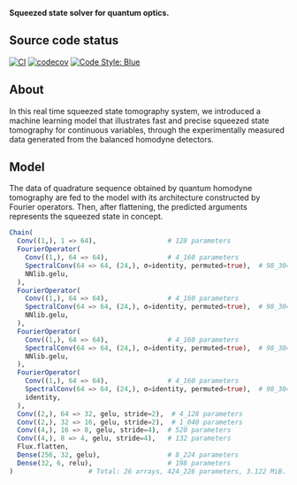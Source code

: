 <script id="MathJax-script" async src="https://cdn.jsdelivr.net/npm/mathjax@3/es5/tex-mml-chtml.js"></script>

**Squeezed state solver for quantum optics.**

## Source code status

[![CI](https://github.com/foldfelis-QO/SqState.jl/actions/workflows/ci.yml/badge.svg)](https://github.com/foldfelis-QO/SqState.jl/actions/workflows/ci.yml)
[![codecov](https://codecov.io/gh/foldfelis-QO/SqState.jl/branch/master/graph/badge.svg?token=5EFID3REPE)](https://codecov.io/gh/foldfelis-QO/SqState.jl)
[![Code Style: Blue](https://img.shields.io/badge/code%20style-blue-4495d1.svg)](https://github.com/invenia/BlueStyle)

## About

In this real time squeezed state tomography system, we introduced a machine learning model that illustrates fast and precise squeezed state tomography for continuous variables, through the experimentally measured data generated from the balanced homodyne detectors.

## Model

The data of quadrature sequence obtained by quantum homodyne tomography are fed to the model with its architecture constructed by Fourier operators. Then, after flattening, the predicted arguments represents the squeezed state in concept.

```julia
Chain(
  Conv((1,), 1 => 64),                  # 128 parameters
  FourierOperator(
    Conv((1,), 64 => 64),               # 4_160 parameters
    SpectralConv(64 => 64, (24,), σ=identity, permuted=true),  # 98_304 parameters
    NNlib.gelu,
  ),
  FourierOperator(
    Conv((1,), 64 => 64),               # 4_160 parameters
    SpectralConv(64 => 64, (24,), σ=identity, permuted=true),  # 98_304 parameters
    NNlib.gelu,
  ),
  FourierOperator(
    Conv((1,), 64 => 64),               # 4_160 parameters
    SpectralConv(64 => 64, (24,), σ=identity, permuted=true),  # 98_304 parameters
    NNlib.gelu,
  ),
  FourierOperator(
    Conv((1,), 64 => 64),               # 4_160 parameters
    SpectralConv(64 => 64, (24,), σ=identity, permuted=true),  # 98_304 parameters
    identity,
  ),
  Conv((2,), 64 => 32, gelu, stride=2),  # 4_128 parameters
  Conv((2,), 32 => 16, gelu, stride=2),  # 1_040 parameters
  Conv((4,), 16 => 8, gelu, stride=4),  # 520 parameters
  Conv((4,), 8 => 4, gelu, stride=4),   # 132 parameters
  Flux.flatten,
  Dense(256, 32, gelu),                 # 8_224 parameters
  Dense(32, 6, relu),                   # 198 parameters
)                   # Total: 26 arrays, 424_226 parameters, 3.122 MiB.
```
